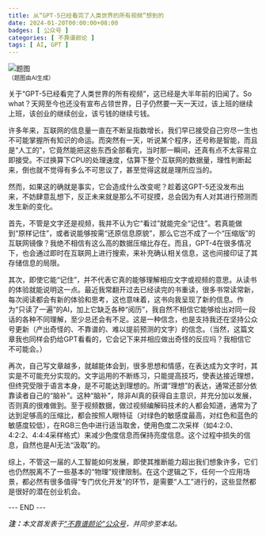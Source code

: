 ```yaml
---
title: 从“GPT-5已经看完了人类世界的所有视频”想到的
date: 2024-01-20T00:00:00+08:00
badges: [ 公众号 ]
categories: [ 不靠谱颜论 ]
tags: [ AI, GPT ]
---
```


<div class="p-3 text-center">
  <img class="img-fluid" src="/images/2024/0120/01.png" alt="题图" style="max-width:640px">
  <div><small>（题图由AI生成）</small></div>
</div>

关于“GPT-5已经看完了人类世界的所有视频”，这已经是大半年前的旧闻了。So what？天网至今也还没有宣布占领世界，日子仍然要一天一天过，该上班的继续上班，该创业的继续创业，该亏钱的继续亏钱。

许多年来，互联网的信息量一直在不断呈指数增长，我们早已接受自己穷尽一生也不可能掌握所有知识的命运。而突然有一天，听说某个程序，还号称是智能，而且是“人工的”，它竟然能把这些东西全部看完，当时那一瞬间，还真有点不太容易立即接受。不过换算下CPU的处理速度，估算下整个互联网的数据量，理性判断起来，倒也就不觉得有多么不可思议了，甚至觉得这就是理所应当的。

然而，如果这的确就是事实，它会造成什么改变呢？趁着这GPT-5还没发布出来，不妨肆意乱想下，反正未来就是那么不可捉摸，总会因为有人对其进行预测而发生新的变化。

首先，不管是文字还是视频，我并不认为它“看过”就能完全“记住”。若真能做到“原样记住”，或者说能够按需“还原信息原貌”，那么它岂不成了一个“压缩版”的互联网镜像？我绝不相信有这么高的数据压缩比存在。而且，GPT-4在很多情况下，也会通过即时在互联网上进行搜索，来补充确认相关信息，这也间接印证了其存储信息的局限。

其次，即使它能“记住”，并不代表它真的能够理解相应文字或视频的意思。从读书的体验就能说明这一点。最近我常翻开过去已经读完的书重读，很多书常读常新，每次阅读都会有新的体验和思考，这也意味着，这书向我呈现了新的信息。作为“只读了一遍”的AI，加上它缺乏各种“阅历”，我自然不相信它能够给出对同一段话的各种不同理解，至少总还会有不足。这是一种信念，也是支持我还在坚持公众号更新（产出奇怪的、不靠谱的、难以提前预测的文字）的信念。（当然，这篇文章我也同样会扔给GPT看看的，它会记下来并相应做出奇怪的反应吗？我相信它不可能会。）

再次，自己写文章越多，就越能体会到，很多思想和情感，在表达成为文字时，其实是不可能充分实现的。文字运用的不断练习，只能提高技巧，使表达接近理想，但终究受限于语言本身，是不可能达到理想的。所谓“理想”的表达，通常还部分依靠读者自己的“脑补”。这种“脑补”，除非AI真的获得自主意识，并充分加以发展，否则真的很难做到。至于视频数据，做过视频编解码技术的人都会知道，通常为了达到足够高的压缩比，都会按照人眼特征（对绿色的敏感度最高，对红色和蓝色的敏感度较低），在RGB三色中进行适当取舍，使用色度二次采样（如4:2:0、4:2:2、4:4:4采样格式）来减少色度信息而保持亮度信息。这个过程中损失的信息，自然也是AI无法“汲取”的。

综上，不管这一届的人工智能如何发展，即使其推断能力超出我们想象许多，它们也仍然脱离不了一些基本的“物理”规律限制。在这个逻辑之下，任何一个应用场景，都必然有很多值得“专门优化开发”的环节，是需要“人工”进行的，这些显然都是很好的潜在创业机会。

<div class="p-5 text-center">--- END ---</div>

<i><b>注：</b>本文首发表于[“不靠谱颜论”公众号](https://mp.weixin.qq.com/s/fQ5m2rIofQaxIYs7Jdhr1w)，并同步至本站。</i>
